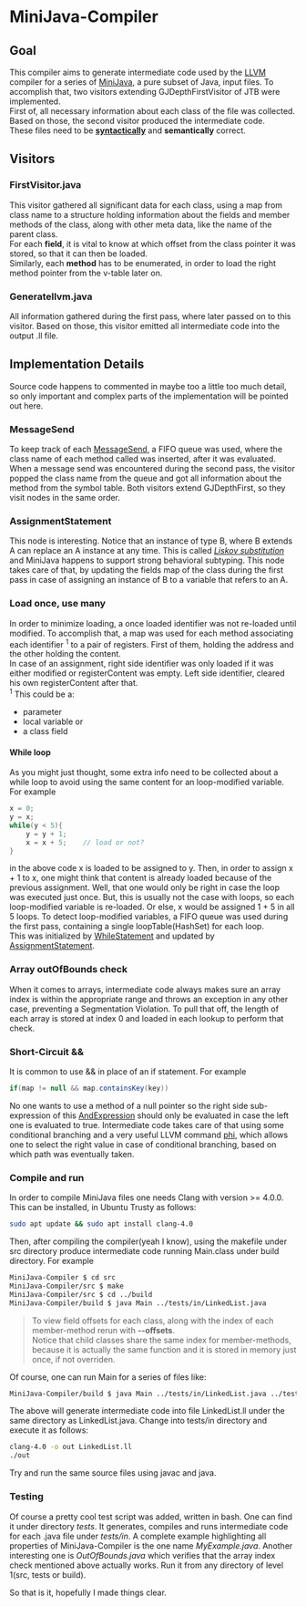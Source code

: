 # MiniJava-Compiler

## Goal

This compiler aims to generate intermediate code used by the [LLVM](https://llvm.org/docs/LangRef.html#instruction-reference) compiler for a series of
[MiniJava](http://cgi.di.uoa.gr/~thp06/project_files/minijava-new/minijava.html), a pure subset of Java,  input files. To accomplish that, two visitors
extending GJDepthFirstVisitor of JTB were implemented.  
First of, all necessary information
about each class of the file was collected.  
Based on those, the second visitor produced the intermediate code.  
These files need to be [**syntactically**](http://cgi.di.uoa.gr/~thp06/project_files/minijava-new/minijava.jj)
and **semantically** correct.  

## Visitors

### FirstVisitor.java

This visitor gathered all significant data for each class, using a map from class name to a structure holding
information about the fields and member methods of the class, along with other meta data, like the name of the parent class.  
For each **field**, it is vital to know at which offset from the class pointer it was stored, so that it can then be loaded.  
Similarly, each **method** has to be enumerated, in order to load the right method pointer
from the v-table later on.

### Generatellvm.java

All information gathered during the first pass, where later passed on to this visitor.
Based on those, this visitor emitted all intermediate code into the output .ll file.

## Implementation Details

Source code happens to commented in maybe too a little too much detail, so only important and complex parts of the
implementation will be pointed out here.

### MessageSend

To keep track of each [MessageSend](http://cgi.di.uoa.gr/~thp06/project_files/minijava-new/minijava.html#prod31),
a FIFO queue was used, where the class name of each method called was inserted,
after it was evaluated. When a message send was encountered during the second pass,
the visitor popped the class name from the queue and got all information about
the method from the symbol table. Both visitors extend GJDepthFirst, so they visit nodes in the same order.

### AssignmentStatement

This node is interesting. Notice that an instance of type B, where B extends A can
replace an A instance at any time. This is called
[*Liskov substitution*](https://en.wikipedia.org/wiki/Liskov_substitution_principle)
and MiniJava happens to support strong behavioral subtyping. This node takes care of that,
by updating the fields map of the class during the first pass in case of assigning
an instance of B to a variable that refers to an A.

### Load once, use many

In order to minimize loading, a once loaded identifier was not re-loaded until modified.
To accomplish that, a map was used for each method associating each identifier <sup>1</sup> to a pair of registers.
First of them, holding the address and the other holding the content.  
In case of an assignment, right side identifier was only loaded if it was either modified
or registerContent was empty. Left side identifier, cleared his own registerContent
after that.  
<sup>1</sup> This could be a:

* parameter
* local variable or
* a class field

#### While loop

As you might just thought, some extra info need to be collected about a while loop to avoid
using the same content for an loop-modified variable. For example

```java
x = 0;
y = x;
while(y < 5){
    y = y + 1;
    x = x + 5;    // load or not?
}
```

in the above code x is loaded to be assigned to y. Then, in order to assign x + 1 to x,
one might think that content is already loaded because of the previous assignment.
Well, that one would only be right in case the loop was executed just once.
But, this is usually not the case with loops, so each loop-modified variable
is re-loaded. Or else, x would be assigned 1 + 5 in all 5 loops.
To detect loop-modified variables, a FIFO queue was used during the first pass,
containing a single loopTable(HashSet) for each loop.  
This was initialized by
[WhileStatement](http://cgi.di.uoa.gr/~thp06/project_files/minijava-new/minijava.html#prod22)
and updated by [AssignmentStatement](http://cgi.di.uoa.gr/~thp06/project_files/minijava-new/minijava.html#prod19).

### Array outOfBounds check

When it comes to arrays, intermediate code always makes sure an array index
is within the appropriate range and throws an exception in any other case,
preventing a Segmentation Violation. To pull that off, the length of each array is
stored at index 0 and loaded in each lookup to perform that check.

### Short-Circuit &&

It is common to use && in place of an if statement. For example

```java
if(map != null && map.containsKey(key))
```

No one wants to use a method of a null pointer so the right side sub-expression of this
[AndExpression](http://cgi.di.uoa.gr/~thp06/project_files/minijava-new/minijava.html#prod24)
should only be evaluated in case the left one is evaluated to true.
Intermediate code takes care of that using some conditional branching and a very useful
LLVM command [phi](https://llvm.org/docs/LangRef.html#phi-instruction), which allows one to
select the right value in case of conditional branching, based on which path was eventually taken.

### Compile and run

In order to compile MiniJava files one needs Clang with version >= 4.0.0.  
This can be installed, in Ubuntu Trusty as follows:

```bash
sudo apt update && sudo apt install clang-4.0
```

Then, after compiling the compiler(yeah I know), using the makefile under src directory
produce intermediate code running Main.class under build directory. For example

``` bash
MiniJava-Compiler $ cd src
MiniJava-Compiler/src $ make
MiniJava-Compiler/src $ cd ../build
MiniJava-Compiler/build $ java Main ../tests/in/LinkedList.java
```

>To view field offsets for each class, along with the index of each member-method rerun with
**--offsets**.  
Notice that child classes share the same index for member-methods, because it is actually
the same function and it is stored in memory just once, if not overriden.

Of course, one can run Main for a series of files like:

```bash
MiniJava-Compiler/build $ java Main ../tests/in/LinkedList.java ../tests/in/Factorial.java
```

The above will generate intermediate code into file LinkedList.ll
under the same directory as LinkedList.java.
Change into tests/in directory and execute it as follows:

```bash
clang-4.0 -o out LinkedList.ll
./out
```

Try and run the same source files using javac and java.

### Testing

Of course a pretty cool test script was added, written in bash. One can find it under directory *tests*.
It generates, compiles and runs intermediate code for each .java file under *tests/in*.
A complete example highlighting all properties of MiniJava-Compiler is the one name *MyExample.java*.
Another interesting one is *OutOfBounds.java* which verifies that the array index check mentioned above
actually works. Run it from any directory of level 1(src, tests or build).

So that is it, hopefully I made things clear.  
